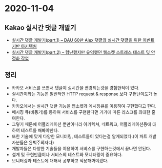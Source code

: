 # 2020-11-04

## Kakao 실시간 댓글 개발기
- [실시간 댓글 개발기(part.1) – DAU 60만 Alex 댓글의 실시간 댓글을 위한 이벤트 기반 아키텍처](https://tech.kakao.com/2020/06/08/websocket-part1/)
- [실시간 댓글 개발기(part.2) – 험난했지만 유익했던 웹소켓 스트레스 테스트 및 안정화 작업](https://tech.kakao.com/2020/06/15/websocket-part2/)


## 정리
- 카카오 서비스를 쓰면서 댓글이 실시간을 변경되는것을 경험한적이 있다.
- 실시간이라는 기능은 일반적인 HTTP request & response 보다 구현난이도가 높다.
- 카카오에서는 실시간 댓글 기능을 웹소켓과 메시징큐를 이용하여 구현했다고 한다.
- 메시징 큐(비동기)를 통하여 서비스를 구현한다면 거기에 따른 리스크를 최대한 줄여한다.
- 그렇기 때문에 어플리케이션 뿐만아니라 아키텍쳐, 네트워크, 어플리케이션등에 대하여 테스트를 해봐야한다.
- 또한 기술에 맞게 다양한 모니터링, 테스트들이 있다는걸 알게되었다.(이 파트 개발자분들은 완벽주의자다)
- 개발자들은 다양한 기술들을 이용하여 서비스를 구현하는것에서 끝나면 안된다.
- 설계 및 구현만큼이나 서비스의 테스트와 모니터링이 중요하다.
- 모니터링과 테스트에 대해서 공부하고 적용해봐야겠다.
